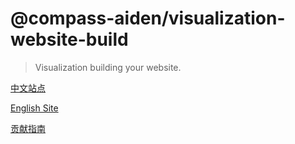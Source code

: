 # @compass-aiden/visualization-website-build

> Visualization building your website.

[中文站点](https://aiden.cpolar.cn/vwb/zh-CN)

[English Site](https://aiden.cpolar.cn/vwb/en)

[贡献指南](./contribution.md)
